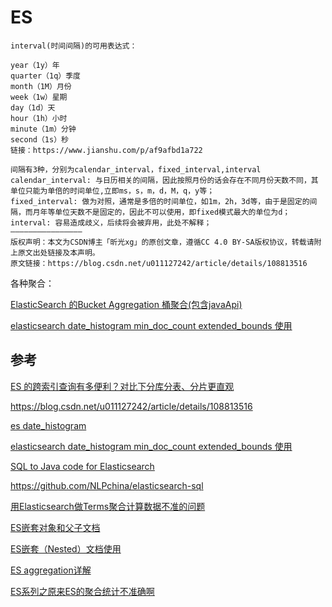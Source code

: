# ES

```
interval(时间间隔)的可用表达式：

year（1y）年
quarter（1q）季度
month（1M）月份
week（1w）星期
day（1d）天
hour（1h）小时
minute（1m）分钟
second（1s）秒
链接：https://www.jianshu.com/p/af9afbd1a722
```



```
间隔有3种，分别为calendar_interval，fixed_interval,interval
calendar_interval: 与日历相关的间隔，因此按照月份的话会存在不同月份天数不同，其单位只能为单倍的时间单位,立即ms，s，m，d，M，q，y等；
fixed_interval: 做为对照，通常是多倍的时间单位，如1m，2h，3d等，由于是固定的间隔，而月年等单位天数不是固定的，因此不可以使用，即fixed模式最大的单位为d；
interval: 容易造成歧义，后续将会被弃用，此处不解释；
————————————————
版权声明：本文为CSDN博主「昕光xg」的原创文章，遵循CC 4.0 BY-SA版权协议，转载请附上原文出处链接及本声明。
原文链接：https://blog.csdn.net/u011127242/article/details/108813516
```

各种聚合：

[ElasticSearch 的Bucket Aggregation 桶聚合(包含javaApi)](https://www.cnblogs.com/shenlei-blog/p/13931702.html)

[elasticsearch date_histogram min_doc_count extended_bounds 使用](https://blog.csdn.net/tianshishangxin1/article/details/106497519)





## 参考

[ES 的跨索引查询有多便利？对比下分库分表、分片更直观](https://www.infoq.cn/article/ekygoihkqifj4kdgso6a)

https://blog.csdn.net/u011127242/article/details/108813516

[es date_histogram](https://www.jianshu.com/p/af9afbd1a722)

[elasticsearch date_histogram min_doc_count extended_bounds 使用](https://blog.csdn.net/tianshishangxin1/article/details/106497519)

[SQL to Java code for Elasticsearch](https://www.cnblogs.com/luxiaoxun/p/6826211.html)

https://github.com/NLPchina/elasticsearch-sql

[用Elasticsearch做Terms聚合计算数据不准的问题](https://www.dongwm.com/post/elasticsearch-terms-agg-is-not-accurate/)

[ES嵌套对象和父子文档](https://blog.csdn.net/chuantanyan5605/article/details/101014280)

[ES嵌套（Nested）文档使用](https://blog.csdn.net/qq_42200163/article/details/113704087)

[ES aggregation详解](https://www.cnblogs.com/candlia/p/11920034.html)

[ES系列之原来ES的聚合统计不准确啊](https://segmentfault.com/a/1190000022025890)

